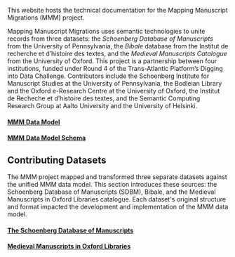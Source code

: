 
This website hosts the technical documentation for the Mapping Manuscript Migrations (MMM) project.

Mapping Manuscript Migrations uses semantic technologies to unite records from three datasets: the _Schoenberg Database of Manuscripts_ from the University of Pennsylvania, the _Bibale_ database from the Institut de recherche et d’histoire des textes, and the _Medieval Manuscripts Catalogue_ from the University of Oxford. This project is a partnership between four institutions, funded under Round 4 of the Trans-Atlantic Platform’s Digging into Data Challenge. Contributors include the Schoenberg Institute for Manuscript Studies at the University of Pennsylvania, the Bodleian Library and the Oxford e-Research Centre at the University of Oxford, the Institut de Recheche et d’histoire des textes, and the Semantic Computing Research Group at Aalto University and the University of Helsinki.

#### [MMM Data Model](data_model/mmm)
#### [MMM Data Model Schema](data_model/mmm-schema)

Contributing Datasets
------

The MMM project mapped and transformed three separate datasets against the unified MMM data model. This section introduces these sources: the Schoenberg Database of Manuscripts (SDBM), Bibale, and the Medieval Manuscripts in Oxford Libraries catalogue. Each dataset's original structure and format impacted the development and implementation of the MMM data model.

#### [The Schoenberg Database of Manuscripts](intro/about_sdbm)

#### [Medieval Manuscripts in Oxford Libraries](intro/about_bod)
